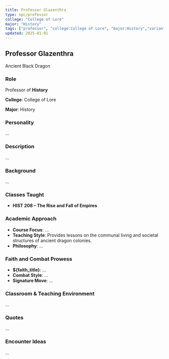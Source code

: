 ```yaml
---
title: Professor Glazenthra
type: npc/professor
college: "College of Lore"
major: "History"
tags: ["professor", "college:College of Lore", "major:History","variant:black"]
updated: 2025-01-01
---
```


## Professor Glazenthra

Ancient Black Dragon

### Role

Professor of **History**

**College**: College of Lore

**Major**: History

### Personality

...

### Description

...

### Background

...

### Classes Taught

- **HIST 208 – The Rise and Fall of Empires**



### Academic Approach

- **Course Focus**: ...
- **Teaching Style**: Provides lessons on the communal living and societal structures of ancient dragon colonies.
- **Philosophy**: ...

### Faith and Combat Prowess

- **${faith_title}**: ...
- **Combat Style**: ...
- **Signature Move**: ...

### Classroom & Teaching Environment

...

### Quotes

...

### Encounter Ideas

...
